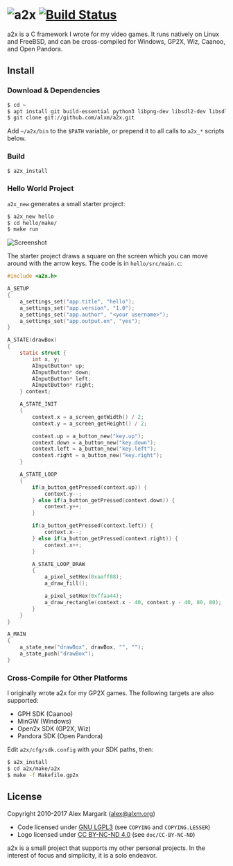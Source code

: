 # ![a2x](https://github.com/alxm/a2x/raw/master/doc/a2x-logo.png "a2x") [![Build Status](https://travis-ci.org/alxm/a2x.svg?branch=master)](https://travis-ci.org/alxm/a2x)

a2x is a C framework I wrote for my video games. It runs natively on Linux and FreeBSD, and can be cross-compiled for Windows, GP2X, Wiz, Caanoo, and Open Pandora.

## Install

### Download & Dependencies

```sh
$ cd ~
$ apt install git build-essential python3 libpng-dev libsdl2-dev libsdl2-mixer-dev
$ git clone git://github.com/alxm/a2x.git
```

Add `~/a2x/bin` to the `$PATH` variable, or prepend it to all calls to `a2x_*` scripts below.

### Build

```sh
$ a2x_install
```

### Hello World Project

`a2x_new` generates a small starter project:

```sh
$ a2x_new hello
$ cd hello/make/
$ make run
```

![Screenshot](https://github.com/alxm/a2x/raw/master/doc/draw-a-box-00001.png "Screenshot")

The starter project draws a square on the screen which you can move around with the arrow keys. The code is in `hello/src/main.c`:

```C
#include <a2x.h>

A_SETUP
{
    a_settings_set("app.title", "hello");
    a_settings_set("app.version", "1.0");
    a_settings_set("app.author", "<your username>");
    a_settings_set("app.output.on", "yes");
}

A_STATE(drawBox)
{
    static struct {
        int x, y;
        AInputButton* up;
        AInputButton* down;
        AInputButton* left;
        AInputButton* right;
    } context;

    A_STATE_INIT
    {
        context.x = a_screen_getWidth() / 2;
        context.y = a_screen_getHeight() / 2;

        context.up = a_button_new("key.up");
        context.down = a_button_new("key.down");
        context.left = a_button_new("key.left");
        context.right = a_button_new("key.right");
    }

    A_STATE_LOOP
    {
        if(a_button_getPressed(context.up)) {
            context.y--;
        } else if(a_button_getPressed(context.down)) {
            context.y++;
        }

        if(a_button_getPressed(context.left)) {
            context.x--;
        } else if(a_button_getPressed(context.right)) {
            context.x++;
        }

        A_STATE_LOOP_DRAW
        {
            a_pixel_setHex(0xaaff88);
            a_draw_fill();

            a_pixel_setHex(0xffaa44);
            a_draw_rectangle(context.x - 40, context.y - 40, 80, 80);
        }
    }
}

A_MAIN
{
    a_state_new("drawBox", drawBox, "", "");
    a_state_push("drawBox");
}
```

### Cross-Compile for Other Platforms

I originally wrote a2x for my GP2X games. The following targets are also supported:

* GPH SDK (Caanoo)
* MinGW (Windows)
* Open2x SDK (GP2X, Wiz)
* Pandora SDK (Open Pandora)

Edit `a2x/cfg/sdk.config` with your SDK paths, then:

```sh
$ a2x_install
$ cd a2x/make/a2x
$ make -f Makefile.gp2x
```

## License

Copyright 2010-2017 Alex Margarit (alex@alxm.org)

* Code licensed under [GNU LGPL3](https://www.gnu.org/licenses/lgpl.html) (see `COPYING` and `COPYING.LESSER`)
* Logo licensed under [CC BY-NC-ND 4.0](https://creativecommons.org/licenses/by-nc-nd/4.0/) (see `doc/CC-BY-NC-ND`)

a2x is a small project that supports my other personal projects. In the interest of focus and simplicity, it is a solo endeavor.
